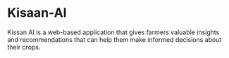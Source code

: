 # Kisaan-AI
Kissan AI is a web-based application that gives farmers valuable insights and recommendations that can help them make informed decisions about their crops.
